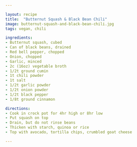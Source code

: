 ```yaml
---

layout: recipe
title:  "Butternut Squash & Black Bean Chili"
image: butternut-squash-and-black-bean-chili.jpg 
tags: vegan, chili

ingredients:
- Butternut squash, cubed
- Can of black beans, drained
- Red bell pepper, chopped
- Onion, chopped
- Garlic, minced
- 2c (16oz) vegetable broth 
- 1/2t ground cumin
- 1t chili powder
- 1t salt
- 1/2t garlic powder
- 1/2t onion powder
- 1/2t black pepper
- 1/8t ground cinnamon

directions:
- Cook in crock pot for 4hr high or 8hr low
- Put squash on top
- Drain, but do not rinse beans
- Thicken with starch, quinoa or rice
- Top with avocado, tortilla chips, crumbled goat cheese

---
```

